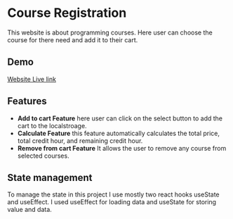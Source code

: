 # Course Registration

This website is about programming courses. Here user can choose the course for there need and add it to their cart.

## Demo
[Website Live link](https://65054a4d0c4f2c68d404bb98--remarkable-pie-773116.netlify.app/)

## Features

- **Add to cart Feature** here user can click on the select button to add the cart to the localstroage. 
- **Calculate Feature** this feature automatically calculates the total price, total credit hour, and remaining credit hour.
- **Remove from cart  Feature** It allows the user to remove any course from selected courses.

## State management 

To manage the state in this project I use mostly two react hooks useState and useEffect. I used useEffect for loading data and useState for storing value and data.
